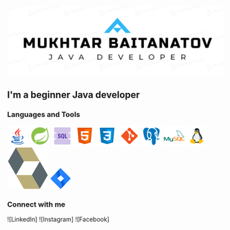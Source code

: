 [![Header](https://github.com/baimuhtar/baimuhtar/blob/main/assets/logo.png)](https://github.com/baimuhtar)

## I'm a beginner Java developer


### Languages and Tools
[![Java](https://github.com/baimuhtar/baimuhtar/blob/main/icons/java.png)](https://github.com/baimuhtar)
[![Spring](https://github.com/baimuhtar/baimuhtar/blob/main/icons/spring.png)](https://github.com/baimuhtar)
[![SQL](https://github.com/baimuhtar/baimuhtar/blob/main/icons/sql.png)](https://github.com/baimuhtar)
[![HTML](https://github.com/baimuhtar/baimuhtar/blob/main/icons/html.png)](https://github.com/baimuhtar)
[![CSS](https://github.com/baimuhtar/baimuhtar/blob/main/icons/css.png)](https://github.com/baimuhtar)
[![GIT](https://github.com/baimuhtar/baimuhtar/blob/main/icons/git.png)](https://github.com/baimuhtar)
[![PostgreSQL](https://github.com/baimuhtar/baimuhtar/blob/main/icons/postgre.png)](https://github.com/baimuhtar)
[![MySQL](https://github.com/baimuhtar/baimuhtar/blob/main/icons/mysql.png)](https://github.com/baimuhtar)
[![Linux](https://github.com/baimuhtar/baimuhtar/blob/main/icons/linux.png)](https://github.com/baimuhtar)
[![Hibernate](https://github.com/baimuhtar/baimuhtar/blob/main/icons/hibernate.svg)](https://github.com/baimuhtar)
[![Jira](https://github.com/baimuhtar/baimuhtar/blob/main/icons/jira.png)](https://github.com/baimuhtar)
### Connect with me

![LinkedIn]
![Instagram]
![Facebook]

